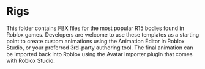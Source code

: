 # Rigs
This folder contains FBX files for the most popular R15 bodies found in Roblox games. Developers are welcome to use these templates as a starting point to create custom animations using the Animation Editor in Roblox Studio, or your preferred 3rd-party authoring tool. The final animation can be imported back into Roblox using the Avatar Importer plugin that comes with Roblox Studio.
